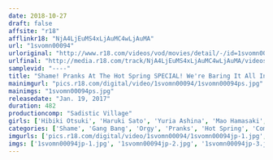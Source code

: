 ```yaml
---
date: 2018-10-27
draft: false
affsite: "r18"
afflinkr18: "NjA4LjEuMS4xLjAuMC4wLjAuMA"
url: "1svomn00094"
urloriginal: "http://www.r18.com/videos/vod/movies/detail/-/id=1svomn00094"
urlfinal: "http://media.r18.com/track/NjA4LjEuMS4xLjAuMC4wLjAuMA/videos/vod/movies/detail/-/id=1svomn00094"
samplevid: "----"
title: "Shame! Pranks At The Hot Spring SPECIAL! We're Baring It All In This Furious 8 Hour Collection"
mainimgurl: "pics.r18.com/digital/video/1svomn00094/1svomn00094ps.jpg"
mainimgs: "1svomn00094ps.jpg"
releasedate: "Jan. 19, 2017"
duration: 482
productioncomp: "Sadistic Village"
girls: ['Hibiki Otsuki', 'Haruki Sato', 'Yuria Ashina', 'Mao Hamasaki', 'Kurea Hasumi', 'Asahi Mizuno', 'Riku Minato', 'Miku Abeno', 'Shiori Tsukada']
categories: ['Shame', 'Gang Bang', 'Orgy', 'Pranks', 'Hot Spring', 'Compilation', 'Over 4 Hours', 'Hi-Def']
imgurls: ['pics.r18.com/digital/video/1svomn00094/1svomn00094jp-1.jpg', 'pics.r18.com/digital/video/1svomn00094/1svomn00094jp-2.jpg', 'pics.r18.com/digital/video/1svomn00094/1svomn00094jp-3.jpg', 'pics.r18.com/digital/video/1svomn00094/1svomn00094jp-4.jpg', 'pics.r18.com/digital/video/1svomn00094/1svomn00094jp-5.jpg', 'pics.r18.com/digital/video/1svomn00094/1svomn00094jp-6.jpg', 'pics.r18.com/digital/video/1svomn00094/1svomn00094jp-7.jpg', 'pics.r18.com/digital/video/1svomn00094/1svomn00094jp-8.jpg', 'pics.r18.com/digital/video/1svomn00094/1svomn00094jp-9.jpg', 'pics.r18.com/digital/video/1svomn00094/1svomn00094jp-10.jpg', 'pics.r18.com/digital/video/1svomn00094/1svomn00094jp-11.jpg', 'pics.r18.com/digital/video/1svomn00094/1svomn00094jp-12.jpg', 'pics.r18.com/digital/video/1svomn00094/1svomn00094jp-13.jpg', 'pics.r18.com/digital/video/1svomn00094/1svomn00094jp-14.jpg', 'pics.r18.com/digital/video/1svomn00094/1svomn00094jp-15.jpg', 'pics.r18.com/digital/video/1svomn00094/1svomn00094jp-16.jpg', 'pics.r18.com/digital/video/1svomn00094/1svomn00094jp-17.jpg', 'pics.r18.com/digital/video/1svomn00094/1svomn00094jp-18.jpg', 'pics.r18.com/digital/video/1svomn00094/1svomn00094jp-19.jpg', 'pics.r18.com/digital/video/1svomn00094/1svomn00094jp-20.jpg']
imgs: ['1svomn00094jp-1.jpg', '1svomn00094jp-2.jpg', '1svomn00094jp-3.jpg', '1svomn00094jp-4.jpg', '1svomn00094jp-5.jpg', '1svomn00094jp-6.jpg', '1svomn00094jp-7.jpg', '1svomn00094jp-8.jpg', '1svomn00094jp-9.jpg', '1svomn00094jp-10.jpg', '1svomn00094jp-11.jpg', '1svomn00094jp-12.jpg', '1svomn00094jp-13.jpg', '1svomn00094jp-14.jpg', '1svomn00094jp-15.jpg', '1svomn00094jp-16.jpg', '1svomn00094jp-17.jpg', '1svomn00094jp-18.jpg', '1svomn00094jp-19.jpg', '1svomn00094jp-20.jpg']
---
```

